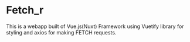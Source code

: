 # Fetch_r
 
This is a webapp built of Vue.js(Nuxt) Framework using Vuetify library for styling and axios for making FETCH requests.
